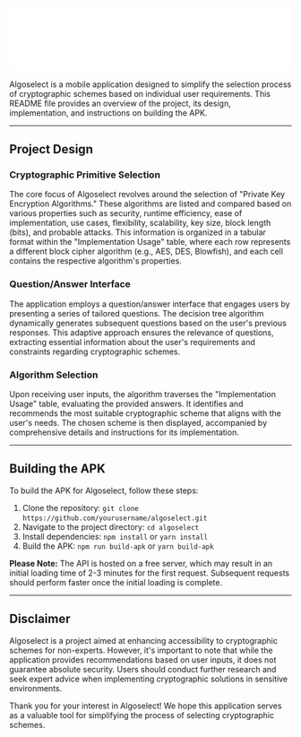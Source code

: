 ![Algoselect Logo](https://github.com/deadshot-21/algoselect/blob/main/assets/images/logo.png)

Algoselect is a mobile application designed to simplify the selection process of cryptographic schemes based on individual user requirements. This README file provides an overview of the project, its design, implementation, and instructions on building the APK.

---

## Project Design

### Cryptographic Primitive Selection
The core focus of Algoselect revolves around the selection of "Private Key Encryption Algorithms." These algorithms are listed and compared based on various properties such as security, runtime efficiency, ease of implementation, use cases, flexibility, scalability, key size, block length (bits), and probable attacks. This information is organized in a tabular format within the "Implementation Usage" table, where each row represents a different block cipher algorithm (e.g., AES, DES, Blowfish), and each cell contains the respective algorithm's properties.

### Question/Answer Interface
The application employs a question/answer interface that engages users by presenting a series of tailored questions. The decision tree algorithm dynamically generates subsequent questions based on the user's previous responses. This adaptive approach ensures the relevance of questions, extracting essential information about the user's requirements and constraints regarding cryptographic schemes.

### Algorithm Selection
Upon receiving user inputs, the algorithm traverses the "Implementation Usage" table, evaluating the provided answers. It identifies and recommends the most suitable cryptographic scheme that aligns with the user's needs. The chosen scheme is then displayed, accompanied by comprehensive details and instructions for its implementation.

---

## Building the APK
To build the APK for Algoselect, follow these steps:
1. Clone the repository: `git clone https://github.com/yourusername/algoselect.git`
2. Navigate to the project directory: `cd algoselect`
3. Install dependencies: `npm install` or `yarn install`
4. Build the APK: `npm run build-apk` or `yarn build-apk`

**Please Note:** The API is hosted on a free server, which may result in an initial loading time of 2-3 minutes for the first request. Subsequent requests should perform faster once the initial loading is complete.

---

## Disclaimer
Algoselect is a project aimed at enhancing accessibility to cryptographic schemes for non-experts. However, it's important to note that while the application provides recommendations based on user inputs, it does not guarantee absolute security. Users should conduct further research and seek expert advice when implementing cryptographic solutions in sensitive environments.

Thank you for your interest in Algoselect! We hope this application serves as a valuable tool for simplifying the process of selecting cryptographic schemes.
